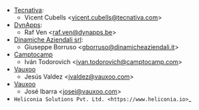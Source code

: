- [Tecnativa](https://www.tecnativa.com):
  - Vicent Cubells \<<vicent.cubells@tecnativa.com>\>
- [DynApps](https://www.dynapps.be):
  - Raf Ven \<<raf.ven@dynapps.be>\>
- [Dinamiche Aziendali srl](https://www.dinamicheaziendali.it):
  - Giuseppe Borruso \<<gborruso@dinamicheaziendali.it>\>
- [Camptocamp](https://www.camptocamp.com)
  - Iván Todorovich \<<ivan.todorovich@camptocamp.com>\>
- [Vauxoo](https://www.vauxoo.com)
  - Jesús Valdez \<<jvaldez@vauxoo.com>\>
- [Vauxoo](https://www.vauxoo.com)
  - José Ibarra \<<josei@vauxoo.com>\>
- `Heliconia Solutions Pvt. Ltd. <https://www.heliconia.io>`_
